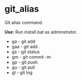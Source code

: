 # git_alias
Git alias command.

**Use:** Run install.bat as adminstrator.

* ga  - git add
* gaa - git add .
* gs  - git status
* gm  - git commit -m
* gp  - git push
* gu  - git pull
* gl  - git log